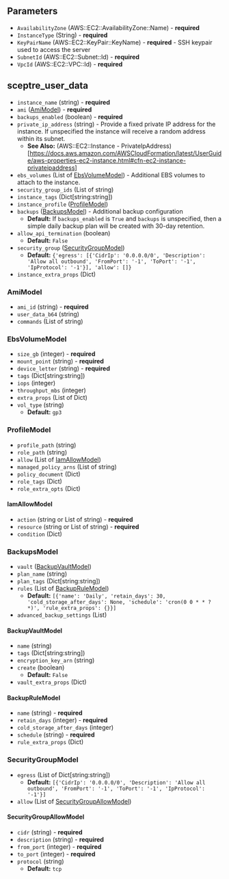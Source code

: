 ## Parameters

- `AvailabilityZone` (AWS::EC2::AvailabilityZone::Name) - **required**
- `InstanceType` (String) - **required**
- `KeyPairName` (AWS::EC2::KeyPair::KeyName) - **required** - SSH keypair used to access the server
- `SubnetId` (AWS::EC2::Subnet::Id) - **required**
- `VpcId` (AWS::EC2::VPC::Id) - **required**


## sceptre_user_data

- `instance_name` (string) - **required**
- `ami` ([AmiModel](#AmiModel)) - **required**
- `backups_enabled` (boolean) - **required**
- `private_ip_address` (string) - Provide a fixed private IP address for the instance. If unspecified the instance will receive a random address within its subnet.
  - **See Also:** (AWS::EC2::Instance - PrivateIpAddress)[https://docs.aws.amazon.com/AWSCloudFormation/latest/UserGuide/aws-properties-ec2-instance.html#cfn-ec2-instance-privateipaddress]
- `ebs_volumes` (List of [EbsVolumeModel](#EbsVolumeModel)) - Additional EBS volumes to attach to the instance.
- `security_group_ids` (List of string)
- `instance_tags` (Dict[string:string])
- `instance_profile` ([ProfileModel](#ProfileModel))
- `backups` ([BackupsModel](#BackupsModel)) - Additional backup configuration
  - **Default:** If `backups_enabled` is `True` and `backups` is unspecified, then a simple daily backup plan will be created with 30-day retention.
- `allow_api_termination` (boolean)
  - **Default:** `False`
- `security_group` ([SecurityGroupModel](#SecurityGroupModel))
  - **Default:** `{'egress': [{'CidrIp': '0.0.0.0/0', 'Description': 'Allow all outbound', 'FromPort': '-1', 'ToPort': '-1', 'IpProtocol': '-1'}], 'allow': []}`
- `instance_extra_props` (Dict)


### AmiModel

- `ami_id` (string) - **required**
- `user_data_b64` (string)
- `commands` (List of string)


### EbsVolumeModel

- `size_gb` (integer) - **required**
- `mount_point` (string) - **required**
- `device_letter` (string) - **required**
- `tags` (Dict[string:string])
- `iops` (integer)
- `throughput_mbs` (integer)
- `extra_props` (List of Dict)
- `vol_type` (string)
  - **Default:** `gp3`


### ProfileModel

- `profile_path` (string)
- `role_path` (string)
- `allow` (List of [IamAllowModel](#IamAllowModel))
- `managed_policy_arns` (List of string)
- `policy_document` (Dict)
- `role_tags` (Dict)
- `role_extra_opts` (Dict)


#### IamAllowModel

- `action` (string or List of string) - **required**
- `resource` (string or List of string) - **required**
- `condition` (Dict)


### BackupsModel

- `vault` ([BackupVaultModel](#BackupVaultModel))
- `plan_name` (string)
- `plan_tags` (Dict[string:string])
- `rules` (List of [BackupRuleModel](#BackupRuleModel))
  - **Default:** `[{'name': 'Daily', 'retain_days': 30, 'cold_storage_after_days': None, 'schedule': 'cron(0 0 * * ? *)', 'rule_extra_props': {}}]`
- `advanced_backup_settings` (List)


#### BackupVaultModel

- `name` (string)
- `tags` (Dict[string:string])
- `encryption_key_arn` (string)
- `create` (boolean)
  - **Default:** `False`
- `vault_extra_props` (Dict)


#### BackupRuleModel

- `name` (string) - **required**
- `retain_days` (integer) - **required**
- `cold_storage_after_days` (integer)
- `schedule` (string) - **required**
- `rule_extra_props` (Dict)


### SecurityGroupModel

- `egress` (List of Dict[string:string])
  - **Default:** `[{'CidrIp': '0.0.0.0/0', 'Description': 'Allow all outbound', 'FromPort': '-1', 'ToPort': '-1', 'IpProtocol': '-1'}]`
- `allow` (List of [SecurityGroupAllowModel](#SecurityGroupAllowModel))


#### SecurityGroupAllowModel

- `cidr` (string) - **required**
- `description` (string) - **required**
- `from_port` (integer) - **required**
- `to_port` (integer) - **required**
- `protocol` (string)
  - **Default:** `tcp`
